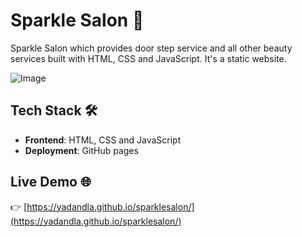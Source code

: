 # Sparkle Salon 👩

Sparkle Salon which provides door step service and all other beauty services built with HTML, CSS and JavaScript. It's a static website.

![Image](https://github.com/user-attachments/assets/bbd4779e-672d-4b16-8291-98c85b1da7a9)

## Tech Stack 🛠️

- **Frontend**: HTML, CSS and JavaScript
- **Deployment**: GitHub pages

## Live Demo 🌐

👉 [https://yadandla.github.io/sparklesalon/](https://yadandla.github.io/sparklesalon/)
